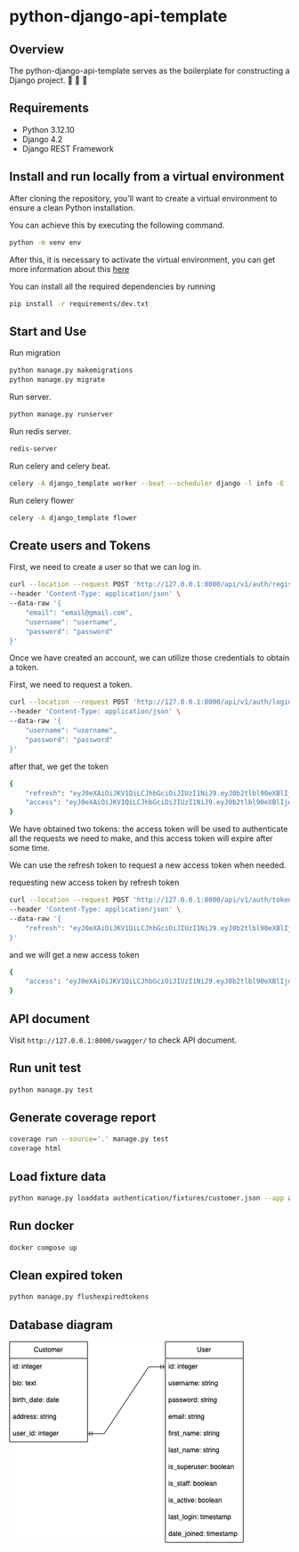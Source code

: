 # python-django-api-template

## Overview
The python-django-api-template serves as the boilerplate for constructing a Django project. :goat: :goat: :goat:
## Requirements
- Python 3.12.10
- Django 4.2
- Django REST Framework

## Install and run locally from a virtual environment
After cloning the repository, you'll want to create a virtual environment to ensure a clean Python installation.

You can achieve this by executing the following command.
```sh
python -m venv env
```

After this, it is necessary to activate the virtual environment, you can get more information about this [here](https://docs.python.org/3/tutorial/venv.html)

You can install all the required dependencies by running
```sh
pip install -r requirements/dev.txt
```

## Start and Use
Run migration
```sh
python manage.py makemigrations
python manage.py migrate
```

Run server.
```sh
python manage.py runserver
```

Run redis server.
```sh
redis-server
```

Run celery and celery beat.
```sh
celery -A django_template worker --beat --scheduler django -l info -E
```

Run celery flower
```sh
celery -A django_template flower
```
## Create users and Tokens

First, we need to create a user so that we can log in.
```sh
curl --location --request POST 'http://127.0.0.1:8000/api/v1/auth/register/' \
--header 'Content-Type: application/json' \
--data-raw '{
    "email": "email@gmail.com",
    "username": "username",
    "password": "password"
}'
```

Once we have created an account, we can utilize those credentials to obtain a token.

First, we need to request a token.
```sh
curl --location --request POST 'http://127.0.0.1:8000/api/v1/auth/login/' \
--header 'Content-Type: application/json' \
--data-raw '{
    "username": "username",
    "password": "password"
}'
```
after that, we get the token
```sh
{
    "refresh": "eyJ0eXAiOiJKV1QiLCJhbGciOiJIUzI1NiJ9.eyJ0b2tlbl90eXBlIjoicmVmcmVzaCIsImV4cCI6MTYxNjI5MjMyMSwianRpIjoiNGNkODA3YTlkMmMxNDA2NWFhMzNhYzMxOTgyMzhkZTgiLCJ1c2VyX2lkIjozfQ.hP1wPOPvaPo2DYTC9M1AuOSogdRL_mGP30CHsbpf4zA",
    "access": "eyJ0eXAiOiJKV1QiLCJhbGciOiJIUzI1NiJ9.eyJ0b2tlbl90eXBlIjoiYWNjZXNzIiwiZXhwIjoxNjE2MjA2MjIxLCJqdGkiOiJjNTNlNThmYjE4N2Q0YWY2YTE5MGNiMzhlNjU5ZmI0NSIsInVzZXJfaWQiOjN9.Csz-SgXoItUbT3RgB3zXhjA2DAv77hpYjqlgEMNAHps"
}
```
We have obtained two tokens: the access token will be used to authenticate all the requests we need to make, and this access token will expire after some time.

We can use the refresh token to request a new access token when needed.

requesting new access token by refresh token
```sh
curl --location --request POST 'http://127.0.0.1:8000/api/v1/auth/token/refresh/' \
--header 'Content-Type: application/json' \
--data-raw '{
    "refresh": "eyJ0eXAiOiJKV1QiLCJhbGciOiJIUzI1NiJ9.eyJ0b2tlbl90eXBlIjoiYWNjZXNzIiwiZXhwIjoxNjE2MjA2MjIxLCJqdGkiOiJjNTNlNThmYjE4N2Q0YWY2YTE5MGNiMzhlNjU5ZmI0NSIsInVzZXJfaWQiOjN9.Csz-SgXoItUbT3RgB3zXhjA2DAv77hpYjqlgEMNAHps"
}'
```
and we will get a new access token
```sh
{
    "access": "eyJ0eXAiOiJKV1QiLCJhbGciOiJIUzI1NiJ9.eyJ0b2tlbl90eXBlIjoiYWNjZXNzIiwiZXhwIjoxNjE2MjA4Mjk1LCJqdGkiOiI4NGNhZmMzMmFiZDA0MDQ2YjZhMzFhZjJjMmRiNjUyYyIsInVzZXJfaWQiOjJ9.NJrs-sXnghAwcMsIWyCvE2RuGcQ3Hiu5p3vBmLkHSvM"
}
```

## API document

Visit `http://127.0.0.1:8000/swagger/` to check API document.

## Run unit test

```sh
python manage.py test
```

## Generate coverage report

```sh
coverage run --source='.' manage.py test
coverage html
```

## Load fixture data

```sh
python manage.py loaddata authentication/fixtures/customer.json --app authentication.customer
```

## Run docker

```sh
docker compose up
```

## Clean expired token

```sh
python manage.py flushexpiredtokens
```

## Database diagram

![Database diagram](db_diagram.png)
